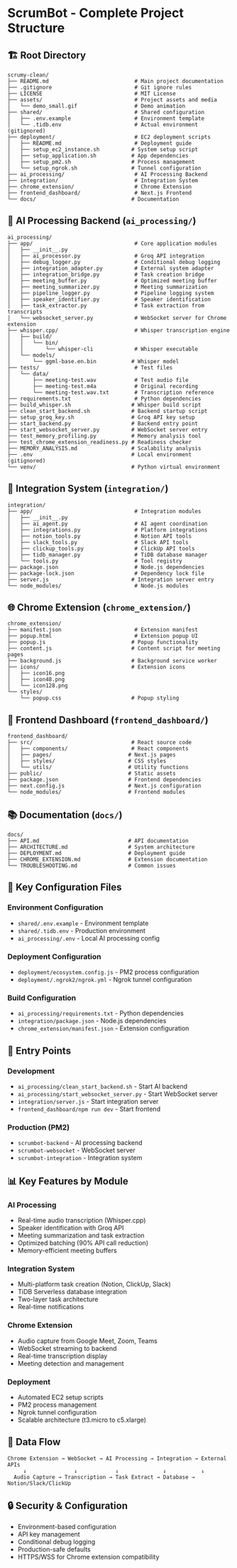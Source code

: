 # ScrumBot - Complete Project Structure

## 🏗️ **Root Directory**
```
scrumy-clean/
├── README.md                           # Main project documentation
├── .gitignore                          # Git ignore rules
├── LICENSE                             # MIT License
├── assets/                             # Project assets and media
│   └── demo_small.gif                  # Demo animation
├── shared/                             # Shared configuration
│   ├── .env.example                    # Environment template
│   └── .tidb.env                       # Actual environment (gitignored)
├── deployment/                         # EC2 deployment scripts
│   ├── README.md                       # Deployment guide
│   ├── setup_ec2_instance.sh          # System setup script
│   ├── setup_application.sh           # App dependencies
│   ├── setup_pm2.sh                   # Process management
│   └── setup_ngrok.sh                 # Tunnel configuration
├── ai_processing/                      # AI Processing Backend
├── integration/                        # Integration System
├── chrome_extension/                   # Chrome Extension
├── frontend_dashboard/                 # Next.js Frontend
└── docs/                              # Documentation
```

## 🤖 **AI Processing Backend** (`ai_processing/`)
```
ai_processing/
├── app/                                # Core application modules
│   ├── __init__.py
│   ├── ai_processor.py                 # Groq API integration
│   ├── debug_logger.py                 # Conditional debug logging
│   ├── integration_adapter.py          # External system adapter
│   ├── integration_bridge.py           # Task creation bridge
│   ├── meeting_buffer.py               # Optimized meeting buffer
│   ├── meeting_summarizer.py           # Meeting summarization
│   ├── pipeline_logger.py              # Pipeline logging system
│   ├── speaker_identifier.py           # Speaker identification
│   ├── task_extractor.py               # Task extraction from transcripts
│   └── websocket_server.py             # WebSocket server for Chrome extension
├── whisper.cpp/                        # Whisper transcription engine
│   ├── build/
│   │   └── bin/
│   │       └── whisper-cli             # Whisper executable
│   └── models/
│       └── ggml-base.en.bin           # Whisper model
├── tests/                              # Test files
│   └── data/
│       ├── meeting-test.wav            # Test audio file
│       ├── meeting-test.m4a            # Original recording
│       └── meeting-test.wav.txt        # Transcription reference
├── requirements.txt                    # Python dependencies
├── build_whisper.sh                   # Whisper build script
├── clean_start_backend.sh             # Backend startup script
├── setup_groq_key.sh                  # Groq API key setup
├── start_backend.py                   # Backend entry point
├── start_websocket_server.py          # WebSocket server entry
├── test_memory_profiling.py           # Memory analysis tool
├── test_chrome_extension_readiness.py # Readiness checker
├── MEMORY_ANALYSIS.md                 # Scalability analysis
├── .env                               # Local environment (gitignored)
└── venv/                              # Python virtual environment
```

## 🔗 **Integration System** (`integration/`)
```
integration/
├── app/                                # Integration modules
│   ├── __init__.py
│   ├── ai_agent.py                     # AI agent coordination
│   ├── integrations.py                 # Platform integrations
│   ├── notion_tools.py                 # Notion API tools
│   ├── slack_tools.py                  # Slack API tools
│   ├── clickup_tools.py                # ClickUp API tools
│   ├── tidb_manager.py                 # TiDB database manager
│   └── tools.py                        # Tool registry
├── package.json                        # Node.js dependencies
├── package-lock.json                   # Dependency lock file
├── server.js                          # Integration server entry
└── node_modules/                       # Node.js modules
```

## 🌐 **Chrome Extension** (`chrome_extension/`)
```
chrome_extension/
├── manifest.json                       # Extension manifest
├── popup.html                          # Extension popup UI
├── popup.js                           # Popup functionality
├── content.js                         # Content script for meeting pages
├── background.js                      # Background service worker
├── icons/                             # Extension icons
│   ├── icon16.png
│   ├── icon48.png
│   └── icon128.png
└── styles/
    └── popup.css                      # Popup styling
```

## 🎨 **Frontend Dashboard** (`frontend_dashboard/`)
```
frontend_dashboard/
├── src/                               # React source code
│   ├── components/                    # React components
│   ├── pages/                        # Next.js pages
│   ├── styles/                       # CSS styles
│   └── utils/                        # Utility functions
├── public/                           # Static assets
├── package.json                      # Frontend dependencies
├── next.config.js                    # Next.js configuration
└── node_modules/                     # Frontend modules
```

## 📚 **Documentation** (`docs/`)
```
docs/
├── API.md                            # API documentation
├── ARCHITECTURE.md                   # System architecture
├── DEPLOYMENT.md                     # Deployment guide
├── CHROME_EXTENSION.md               # Extension documentation
└── TROUBLESHOOTING.md                # Common issues
```

## 🔧 **Key Configuration Files**

### **Environment Configuration**
- `shared/.env.example` - Environment template
- `shared/.tidb.env` - Production environment
- `ai_processing/.env` - Local AI processing config

### **Deployment Configuration**
- `deployment/ecosystem.config.js` - PM2 process configuration
- `deployment/.ngrok2/ngrok.yml` - Ngrok tunnel configuration

### **Build Configuration**
- `ai_processing/requirements.txt` - Python dependencies
- `integration/package.json` - Node.js dependencies
- `chrome_extension/manifest.json` - Extension configuration

## 🚀 **Entry Points**

### **Development**
- `ai_processing/clean_start_backend.sh` - Start AI backend
- `ai_processing/start_websocket_server.py` - Start WebSocket server
- `integration/server.js` - Start integration server
- `frontend_dashboard/npm run dev` - Start frontend

### **Production (PM2)**
- `scrumbot-backend` - AI processing backend
- `scrumbot-websocket` - WebSocket server
- `scrumbot-integration` - Integration system

## 📊 **Key Features by Module**

### **AI Processing**
- Real-time audio transcription (Whisper.cpp)
- Speaker identification with Groq API
- Meeting summarization and task extraction
- Optimized batching (90% API call reduction)
- Memory-efficient meeting buffers

### **Integration System**
- Multi-platform task creation (Notion, ClickUp, Slack)
- TiDB Serverless database integration
- Two-layer task architecture
- Real-time notifications

### **Chrome Extension**
- Audio capture from Google Meet, Zoom, Teams
- WebSocket streaming to backend
- Real-time transcription display
- Meeting detection and management

### **Deployment**
- Automated EC2 setup scripts
- PM2 process management
- Ngrok tunnel configuration
- Scalable architecture (t3.micro to c5.xlarge)

## 💾 **Data Flow**
```
Chrome Extension → WebSocket → AI Processing → Integration → External APIs
     ↓               ↓            ↓              ↓           ↓
  Audio Capture → Transcription → Task Extract → Database → Notion/Slack/ClickUp
```

## 🔒 **Security & Configuration**
- Environment-based configuration
- API key management
- Conditional debug logging
- Production-safe defaults
- HTTPS/WSS for Chrome extension compatibility